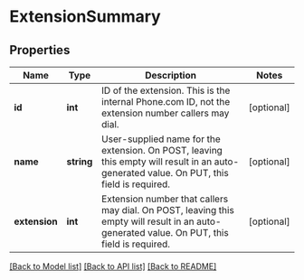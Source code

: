 # ExtensionSummary

## Properties
Name | Type | Description | Notes
------------ | ------------- | ------------- | -------------
**id** | **int** | ID of the extension. This is the internal Phone.com ID, not the extension number callers may dial. | [optional] 
**name** | **string** | User-supplied name for the extension. On POST, leaving this empty will result in an auto-generated value. On PUT, this field is required. | [optional] 
**extension** | **int** | Extension number that callers may dial. On POST, leaving this empty will result in an auto-generated value. On PUT, this field is required. | [optional] 

[[Back to Model list]](../README.md#documentation-for-models) [[Back to API list]](../README.md#documentation-for-api-endpoints) [[Back to README]](../README.md)



